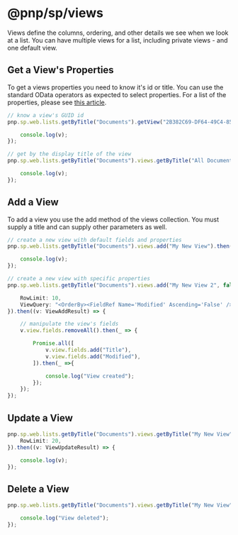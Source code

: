 # @pnp/sp/views

Views define the columns, ordering, and other details we see when we look at a list. You can have multiple views for a list, including private views - and one default view.

## Get a View's Properties

To get a views properties you need to know it's id or title. You can use the standard OData operators as expected to select properties. For a list of the properties, please see [this article](https://msdn.microsoft.com/en-us/library/office/dn531433.aspx#bk_View).

```TypeScript
// know a view's GUID id
pnp.sp.web.lists.getByTitle("Documents").getView("2B382C69-DF64-49C4-85F1-70FB9CECACFE").select("Title").get().then(v => {

    console.log(v);
});

// get by the display title of the view
pnp.sp.web.lists.getByTitle("Documents").views.getByTitle("All Documents").select("Title").get().then(v => {

    console.log(v);
});
```

## Add a View

To add a view you use the add method of the views collection. You must supply a title and can supply other parameters as well.

```TypeScript
// create a new view with default fields and properties
pnp.sp.web.lists.getByTitle("Documents").views.add("My New View").then(v => {

    console.log(v);
});

// create a new view with specific properties
pnp.sp.web.lists.getByTitle("Documents").views.add("My New View 2", false, {

    RowLimit: 10,
    ViewQuery: "<OrderBy><FieldRef Name='Modified' Ascending='False' /></OrderBy>",
}).then((v: ViewAddResult) => {

    // manipulate the view's fields
    v.view.fields.removeAll().then(_ => {

        Promise.all([
            v.view.fields.add("Title"),
            v.view.fields.add("Modified"),
        ]).then(_ =>{

            console.log("View created");
        });
    });
});
```

## Update a View

```TypeScript
pnp.sp.web.lists.getByTitle("Documents").views.getByTitle("My New View").update({
    RowLimit: 20,
}).then((v: ViewUpdateResult) => {

    console.log(v);
});
```

## Delete a View

```TypeScript
pnp.sp.web.lists.getByTitle("Documents").views.getByTitle("My New View").delete().then(_ => {

    console.log("View deleted");
});
```
